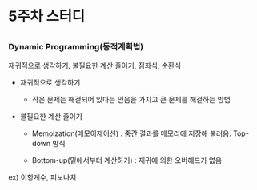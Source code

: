 # 5주차 스터디

##

### Dynamic Programming(동적계획법)

재귀적으로 생각하기, 불필요한 계산 줄이기, 점화식, 순환식

- 재귀적으로 생각하기

  - 작은 문제는 해결되어 있다는 믿음을 가지고 큰 문제를 해결하는 방법

- 불필요한 계산 줄이기

  - Memoization(메모이제이션) : 중간 결과를 메모리에 저장해 불러옴. Top-down 방식

  - Bottom-up(밑에서부터 계산하기) : 재귀에 의한 오버헤드가 없음

ex) 이항계수, 피보나치
